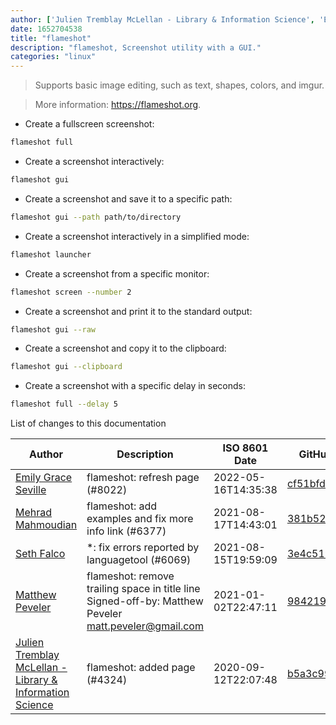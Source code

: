 ```yaml
---
author: ['Julien Tremblay McLellan - Library & Information Science', 'Emily Grace Seville', 'Matthew Peveler', 'Mehrad Mahmoudian', 'Seth Falco']
date: 1652704538
title: "flameshot"
description: "flameshot, Screenshot utility with a GUI."
categories: "linux"
---
```

> Supports basic image editing, such as text, shapes, colors, and imgur.

> More information: <https://flameshot.org>.

- Create a fullscreen screenshot:

```bash
flameshot full
```

- Create a screenshot interactively:

```bash
flameshot gui
```

- Create a screenshot and save it to a specific path:

```bash
flameshot gui --path path/to/directory
```

- Create a screenshot interactively in a simplified mode:

```bash
flameshot launcher
```

- Create a screenshot from a specific monitor:

```bash
flameshot screen --number 2
```

- Create a screenshot and print it to the standard output:

```bash
flameshot gui --raw
```

- Create a screenshot and copy it to the clipboard:

```bash
flameshot gui --clipboard
```

- Create a screenshot with a specific delay in seconds:

```bash
flameshot full --delay 5
```
List of changes to this documentation


Author | Description | ISO 8601 Date | GitHub link
------|-----|-----|-----
[Emily Grace Seville](mailto:emilyseville7cf@gmail.com) | flameshot: refresh page (#8022) | 2022-05-16T14:35:38 | [cf51bfd7b82a](https://github.com/tldr-pages/tldr/commit/cf51bfd7b82aedf80d9cf82f9b7770ed036fa1c1)
[Mehrad Mahmoudian](mailto:m.mahmoudian@gmail.com) | flameshot: add examples and fix more info link (#6377) | 2021-08-17T14:43:01 | [381b52163f28](https://github.com/tldr-pages/tldr/commit/381b52163f284ef2fcabe68d607ffd6ae88f4df6)
[Seth Falco](mailto:seth@falco.fun) | *: fix errors reported by languagetool (#6069) | 2021-08-15T19:59:09 | [3e4c519004a4](https://github.com/tldr-pages/tldr/commit/3e4c519004a471c861cdc609fd7239ee3355671c)
[Matthew Peveler](mailto:matt.peveler@gmail.com) | flameshot: remove trailing space in title line Signed-off-by: Matthew Peveler <matt.peveler@gmail.com> | 2021-01-02T22:47:11 | [984219b45763](https://github.com/tldr-pages/tldr/commit/984219b457634b2a69bd47bc638ee8b73042b451)
[Julien Tremblay McLellan - Library & Information Science](mailto:jtremc@gmail.com) | flameshot: added page (#4324) | 2020-09-12T22:07:48 | [b5a3c99e17fb](https://github.com/tldr-pages/tldr/commit/b5a3c99e17fb4ac281f0b15b8757e2ea2a6bba5b)

